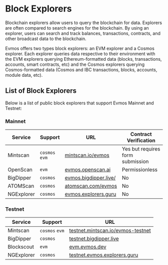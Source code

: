 # Block Explorers

Blockchain explorers allow users to query the blockchain for data.
Explorers are often compared to search engines for the blockchain.
By using an explorer, users can search and track balances, transactions, contracts, and other broadcast data to the blockchain.

Evmos offers two types block explorers: an EVM explorer and a Cosmos explorer.
Each explorer queries data respective to their environment with the EVM explorers querying Ethereum-formatted data
(blocks, transactions, accounts, smart contracts, etc) and the Cosmos explorers querying Cosmos-formatted data
(Cosmos and IBC transactions, blocks, accounts, module data, etc).

## List of Block Explorers

Below is a list of public block explorers that support Evmos Mainnet and Testnet:

### Mainnet

| Service    | Support        | URL                                                    | Contract Verification            |
| ---------- | -------------- | ------------------------------------------------------ | -------------------------------- |
| Mintscan   | `cosmos` `evm` | [mintscan.io/evmos](https://www.mintscan.io/evmos)     | Yes but requires form submission |
| OpenScan   | `evm`          | [evmos.openscan.ai](https://evmos.openscan.ai)         | Permissionless                   |
| BigDipper  | `cosmos`       | [evmos.bigdipper.live/](https://evmos.bigdipper.live/) | No                               |
| ATOMScan   | `cosmos`       | [atomscan.com/evmos](https://atomscan.com/evmos)       | No                               |
| NGExplorer | `cosmos`       | [evmos.explorers.guru](https://evmos.explorers.guru)   | No                               |

### Testnet

| Service    | Support        | URL                                                                            |
| ---------- | -------------- | ------------------------------------------------------------------------------ |
| Mintscan   | `cosmos` `evm` | [testnet.mintscan.io/evmos-testnet](https://testnet.mintscan.io/evmos-testnet) |
| BigDipper  | `cosmos`       | [testnet.bigdipper.live](https://testnet.evmos.bigdipper.live/)                |
| Blockscout | `evm`          | [evm.evmos.dev](https://evm.evmos.dev/)                                        |
| NGExplorer | `cosmos`       | [testnet.evmos.explorers.guru](https://testnet.evmos.explorers.guru)           |
